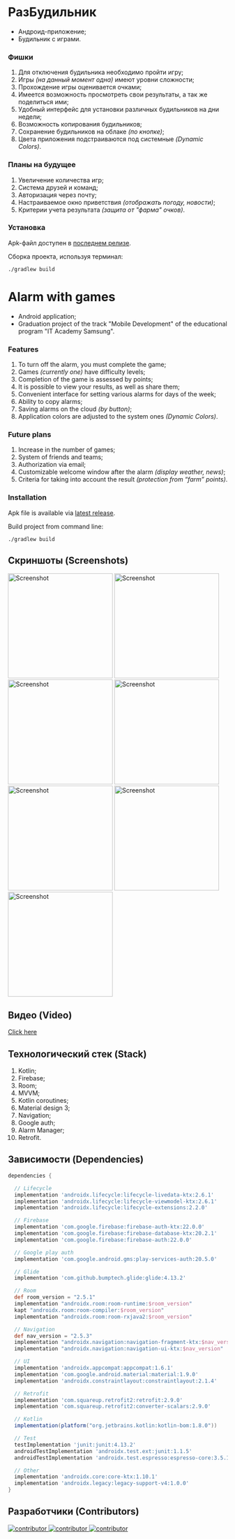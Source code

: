 # РазБудильник

- Андроид-приложение;
- Будильник с играми.

### Фишки

1. Для отключения будильника необходимо пройти игру;
2. Игры *(на данный момент одна)* имеют уровни сложности;
3. Прохождение игры оценивается очками;
4. Имеется возможность просмотреть свои результаты, а так же поделиться ими;
5. Удобный интерфейс для установки различных будильников на дни недели;
6. Возможность копирования будильников;
7. Сохранение будильников на облаке *(по кнопке)*;
8. Цвета приложения подстраиваются под системные *(Dynamic Colors)*.

### Планы на будущее

1. Увеличение количества игр;
2. Система друзей и команд;
3. Авторизация через почту;
4. Настраиваемое окно приветствия *(отображать погоду, новости)*;
5. Критерии учета результата *(защита от "фарма" очков)*.

### Установка

Apk-файл доступен в <a href="https://github.com/Gribbirg/games-alarm-app/releases">последнем
релизе</a>.

Сборка проекта, используя терминал:

```
./gradlew build
```

# Alarm with games

- Android application;
- Graduation project of the track "Mobile Development" of the educational program "IT Academy
  Samsung".

### Features

1. To turn off the alarm, you must complete the game;
2. Games *(currently one)* have difficulty levels;
3. Completion of the game is assessed by points;
4. It is possible to view your results, as well as share them;
5. Convenient interface for setting various alarms for days of the week;
6. Ability to copy alarms;
7. Saving alarms on the cloud *(by button)*;
8. Application colors are adjusted to the system ones *(Dynamic Colors)*.

### Future plans

1. Increase in the number of games;
2. System of friends and teams;
3. Authorization via email;
4. Customizable welcome window after the alarm *(display weather, news)*;
5. Criteria for taking into account the result *(protection from “farm” points)*.

### Installation

Apk file is available via <a href="https://github.com/Gribbirg/games-alarm-app/releases">latest
release</a>.

Build project from command line:

```
./gradlew build
```

## Скриншоты (Screenshots)

<img src="https://github.com/Gribbirg/games-alarm-app/assets/115590353/1a842c82-3be6-4812-a4ce-7ead381bdf88" width="240px" alt="Screenshot" />
<img src="https://github.com/Gribbirg/games-alarm-app/assets/115590353/cdb1ab37-a6c4-4e94-824b-ac1d5c1805c8" width="240px" alt="Screenshot" />
<img src="https://github.com/Gribbirg/games-alarm-app/assets/115590353/33ffa7e6-ae14-4d7f-b9be-020556cbab20" width="240px" alt="Screenshot" />
<img src="https://github.com/Gribbirg/games-alarm-app/assets/115590353/a295d149-216d-441f-8622-35f0281cf1d7" width="240px" alt="Screenshot" />
<img src="https://github.com/Gribbirg/games-alarm-app/assets/115590353/43097668-7527-4440-a98e-a8724dba6a45" width="240px" alt="Screenshot" />
<img src="https://github.com/Gribbirg/games-alarm-app/assets/115590353/6c58916c-bc64-4953-9741-a9c1e148e658" width="240px" alt="Screenshot" />
<img src="https://github.com/Gribbirg/games-alarm-app/assets/115590353/0255233c-5466-4746-bd79-5030e05a34d2" width="240px" alt="Screenshot" />

## Видео (Video)

[Click here](https://github.com/Gribbirg/games-alarm-app/assets/115590353/b7cd536a-2099-4cb9-a9fc-2116b01fdb30)

## Технологический стек (Stack)

1. Kotlin;
2. Firebase;
3. Room;
4. MVVM;
5. Kotlin coroutines;
6. Material design 3;
7. Navigation;
8. Google auth;
9. Alarm Manager;
10. Retrofit.

## Зависимости (Dependencies)

```groovy
dependencies {

  // Lifecycle
  implementation 'androidx.lifecycle:lifecycle-livedata-ktx:2.6.1'
  implementation 'androidx.lifecycle:lifecycle-viewmodel-ktx:2.6.1'
  implementation 'androidx.lifecycle:lifecycle-extensions:2.2.0'

  // Firebase
  implementation 'com.google.firebase:firebase-auth-ktx:22.0.0'
  implementation 'com.google.firebase:firebase-database-ktx:20.2.1'
  implementation 'com.google.firebase:firebase-auth:22.0.0'

  // Google play auth
  implementation 'com.google.android.gms:play-services-auth:20.5.0'

  // Glide
  implementation 'com.github.bumptech.glide:glide:4.13.2'

  // Room
  def room_version = "2.5.1"
  implementation "androidx.room:room-runtime:$room_version"
  kapt "androidx.room:room-compiler:$room_version"
  implementation "androidx.room:room-rxjava2:$room_version"

  // Navigation
  def nav_version = "2.5.3"
  implementation "androidx.navigation:navigation-fragment-ktx:$nav_version"
  implementation "androidx.navigation:navigation-ui-ktx:$nav_version"

  // UI
  implementation 'androidx.appcompat:appcompat:1.6.1'
  implementation 'com.google.android.material:material:1.9.0'
  implementation 'androidx.constraintlayout:constraintlayout:2.1.4'

  // Retrofit
  implementation 'com.squareup.retrofit2:retrofit:2.9.0'
  implementation 'com.squareup.retrofit2:converter-scalars:2.9.0'

  // Kotlin
  implementation(platform("org.jetbrains.kotlin:kotlin-bom:1.8.0"))

  // Test
  testImplementation 'junit:junit:4.13.2'
  androidTestImplementation 'androidx.test.ext:junit:1.1.5'
  androidTestImplementation 'androidx.test.espresso:espresso-core:3.5.1'

  // Other
  implementation 'androidx.core:core-ktx:1.10.1'
  implementation 'androidx.legacy:legacy-support-v4:1.0.0'
}
```

## Разработчики (Сontributors)

<a href="https://github.com/Gribbirg/games-alarm-app/graphs/contributors">
  <img src="https://contrib.rocks/image?repo=Gribbirg/games-alarm-app" alt="contributor" />
</a>
<a href="https://github.com/aviafaviaf">
  <img src="https://contrib.rocks/image?repo=aviafaviaf/weather" alt="contributor" />
</a>
<a href="https://github.com/IlyaPodkolzin">
  <img src="https://contrib.rocks/image?repo=IlyaPodkolzin/DevelopmentOfClientPartsOfInternetResourses" alt="contributor" />
</a>